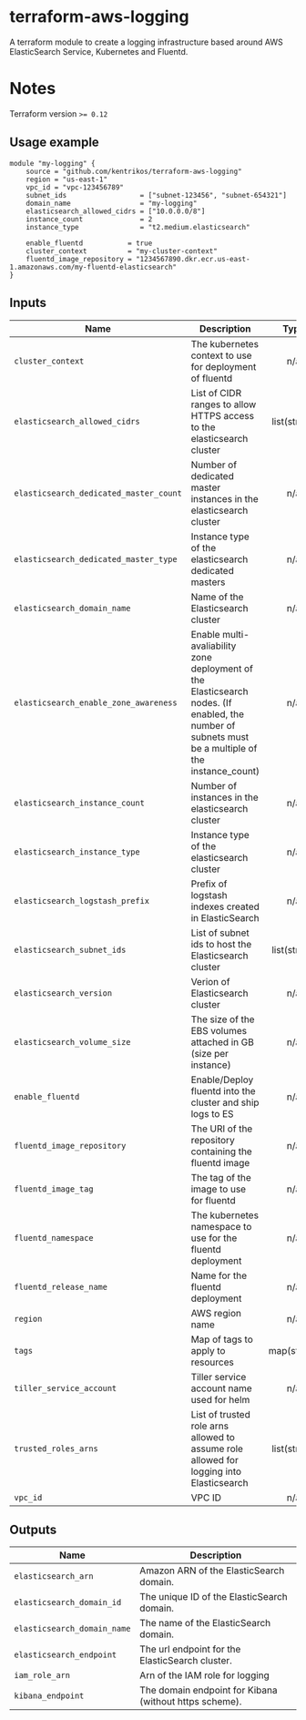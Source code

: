 # terraform-aws-logging

A terraform module to create a logging infrastructure based around AWS ElasticSearch Service, Kubernetes and Fluentd.  

# Notes

Terraform version  `>= 0.12`

## Usage example

```hcl
module "my-logging" {
    source = "github.com/kentrikos/terraform-aws-logging"
    region = "us-east-1"
    vpc_id = "vpc-123456789"
    subnet_ids                  = ["subnet-123456", "subnet-654321"]
    domain_name                 = "my-logging"
    elasticsearch_allowed_cidrs = ["10.0.0.0/8"]
    instance_count              = 2
    instance_type               = "t2.medium.elasticsearch"

    enable_fluentd           = true
    cluster_context          = "my-cluster-context"
    fluentd_image_repository = "1234567890.dkr.ecr.us-east-1.amazonaws.com/my-fluentd-elasticsearch"
}
```

## Inputs

| Name | Description | Type | Default | Required |
|------|-------------|:----:|:-----:|:-----:|
| `cluster_context` | The kubernetes context to use for deployment of fluentd | n/a | n/a |  yes |
| `elasticsearch_allowed_cidrs` | List of CIDR ranges to allow HTTPS access to the elasticsearch cluster | list(string) | n/a |  yes |
| `elasticsearch_dedicated_master_count` | Number of dedicated master instances in the elasticsearch cluster | n/a | `3` |  no |
| `elasticsearch_dedicated_master_type` | Instance type of the elasticsearch dedicated masters | n/a | `"r5.large.elasticsearch"` |  no |
| `elasticsearch_domain_name` | Name of the Elasticsearch cluster | n/a | n/a |  yes |
| `elasticsearch_enable_zone_awareness` | Enable multi-avaliability zone deployment of the Elasticsearch nodes. (If enabled, the number of subnets must be a multiple of the instance_count) | n/a | n/a |  yes |
| `elasticsearch_instance_count` | Number of instances in the elasticsearch cluster | n/a | `1` |  no |
| `elasticsearch_instance_type` | Instance type of the elasticsearch cluster | n/a | `"r5.large.elasticsearch"` |  no |
| `elasticsearch_logstash_prefix` | Prefix of logstash indexes created in ElasticSearch | n/a | `"logstash"` |  no |
| `elasticsearch_subnet_ids` | List of subnet ids to host the Elasticsearch cluster | list(string) | n/a |  yes |
| `elasticsearch_version` | Verion of Elasticsearch cluster | n/a | `"6.5"` |  no |
| `elasticsearch_volume_size` | The size of the EBS volumes attached in GB (size per instance) | n/a | `10` |  no |
| `enable_fluentd` | Enable/Deploy fluentd into the cluster and ship logs to ES | n/a | `true` |  no |
| `fluentd_image_repository` | The URI of the repository containing the fluentd image | n/a | n/a |  yes |
| `fluentd_image_tag` | The tag of the image to use for fluentd | n/a | `"latest"` |  no |
| `fluentd_namespace` | The kubernetes namespace to use for the fluentd deployment | n/a | `"logging"` |  no |
| `fluentd_release_name` | Name for the fluentd deployment | n/a | `"fluentd-elasticsearch"` |  no |
| `region` | AWS region name | n/a | n/a |  yes |
| `tags` | Map of tags to apply to resources | map(string) | n/a |  yes |
| `tiller_service_account` | Tiller service account name used for helm | n/a | `"tiller"` |  no |
| `trusted_roles_arns` | List of trusted role arns allowed to assume role allowed for logging into Elasticsearch | list(string) | n/a |  yes |
| `vpc_id` | VPC ID | n/a | n/a |  yes |

## Outputs

| Name | Description |
|------|-------------|
| `elasticsearch_arn` | Amazon ARN of the ElasticSearch domain. |
| `elasticsearch_domain_id` | The unique ID of the ElasticSearch domain. |
| `elasticsearch_domain_name` | The name of the ElasticSearch domain. |
| `elasticsearch_endpoint` | The url endpoint for the ElasticSearch cluster. |
| `iam_role_arn` | Arn of the IAM role for logging |
| `kibana_endpoint` | The domain endpoint for Kibana (without https scheme). |
